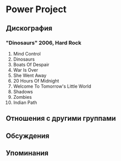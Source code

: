 # Power Project



## Дискография

### "Dinosaurs" 2006, Hard Rock

1. Mind Control
2. Dinosaurs
3. Boats Of Despair
4. War Is Over
5. She Went Away
6. 20 Hours Of Midnight
7. Welcome To Tomorrow's Little World
8. Shadows
9. Zombies
10. Indian Path


## Отношения с другими группами


## Обсуждения


## Упоминания


